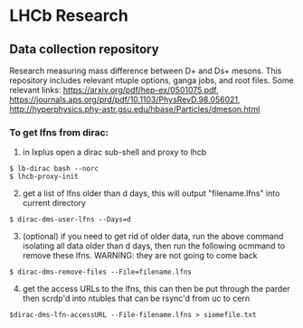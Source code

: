 # LHCb Research
## Data collection repository
Research measuring mass difference between D+ and Ds+ mesons. This repository includes relevant ntuple options, ganga jobs, and root files.
Some relevant links: https://arxiv.org/pdf/hep-ex/0501075.pdf, https://journals.aps.org/prd/pdf/10.1103/PhysRevD.98.056021, http://hyperphysics.phy-astr.gsu.edu/hbase/Particles/dmeson.html






### To get lfns from dirac:
1. in lxplus open a dirac sub-shell and proxy to lhcb
```
$ lb-dirac bash --norc 
$ lhcb-proxy-init
```

2. get a list of lfns older than d days, this will output "filename.lfns" into current directory
```
$ dirac-dms-user-lfns --Days=d
```

3. (optional) if you need to get rid of older data, run the above command isolating all data older than d days, then run the following ocmmand to remove these lfns. WARNING: they are not going to come back
```
$ dirac-dms-remove-files --File=filename.lfns
```

4. get the access URLs to the lfns, this can then be put through the parder then scrdp'd into ntubles that can be rsync'd from uc to cern
```
$dirac-dms-lfn-accessURL --File-filename.lfns > siomefile.txt 
```

